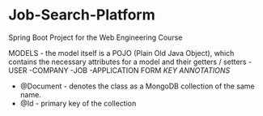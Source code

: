 # Job-Search-Platform
Spring Boot Project for the Web Engineering Course

MODELS - the model itself is a POJO (Plain Old Java Object), which contains the necessary attributes for a model and their getters / setters
    -USER
    -COMPANY
    -JOB
    -APPLICATION FORM
 *KEY ANNOTATIONS*
  - @Document - denotes the class as a MongoDB collection of the same name.
  - @Id - primary key of the collection 